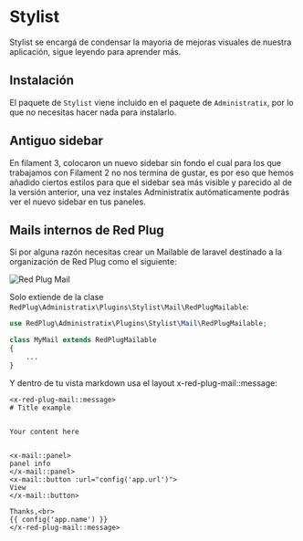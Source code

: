 # Stylist

Stylist se encargá de condensar la mayoria de mejoras visuales de nuestra aplicación, sigue leyendo para aprender más.

## Instalación

El paquete de `Stylist` viene incluido en el paquete de `Administratix`, por lo que no necesitas hacer nada para instalarlo.

## Antiguo sidebar

En filament 3, colocaron un nuevo sidebar sin fondo el cual para los que trabajamos con Filament 2 no nos termina de gustar, es por eso que hemos añadido ciertos estilos para que el sidebar sea más visible y parecido al de la versión anterior, una vez instales Administratix autómaticamente podrás ver el nuevo sidebar en tus paneles.

## Mails internos de Red Plug

Si por alguna razón necesitas crear un Mailable de laravel destinado a la organización de Red Plug como el siguiente:

![Red Plug Mail](/images/stylist/red-plug-mail.png)

Solo extiende de la clase `RedPlug\Administratix\Plugins\Stylist\Mail\RedPlugMailable`:

```php
use RedPlug\Administratix\Plugins\Stylist\Mail\RedPlugMailable;

class MyMail extends RedPlugMailable
{
    ...
}
```
Y dentro de tu vista markdown usa el layout x-red-plug-mail::message:

```blade
<x-red-plug-mail::message>
# Title example


Your content here


<x-mail::panel>
panel info
</x-mail::panel>
<x-mail::button :url="config('app.url')">
View
</x-mail::button>

Thanks,<br>
{{ config('app.name') }}
</x-red-plug-mail::message>
```